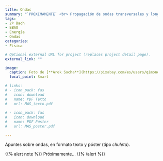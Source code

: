 ```yaml
---
title: Ondas
summary: "`PRÓXIMAMENTE` <br> Propagación de ondas transversales y longitudinales. Ecuación de las ondas armónicas, energía e intensidad."
tags:
- 2º Bach
- EBAU
- Energía
- Ondas
categories:
- Física

# Optional external URL for project (replaces project detail page).
external_link: ""

image:
  caption: Foto de [**Arek Socha**](https://pixabay.com/es/users/qimono-1962238/) en [Pixabay](https://pixabay.com/es/)
  focal_point: Smart

# links:
# - icon_pack: fas
#   icon: download
#   name: PDF Texto
#   url: MAS_texto.pdf
  
# - icon_pack: fas
#   icon: download
#   name: PDF Póster
#   url: MAS_poster.pdf

---
```


Apuntes sobre ondas, en formato texto y póster (tipo _chuleta_).

{{% alert note %}}
Próximamente...
{{% /alert %}}